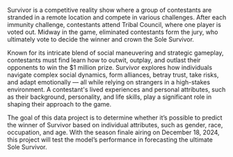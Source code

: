 Survivor is a competitive reality show where a group of contestants are stranded in a remote location and compete in various challenges. After each immunity challenge, contestants attend Tribal Council, where one player is voted out. Midway in the game, eliminated contestants form the jury, who ultimately vote to decide the winner and crown the Sole Survivor. 

Known for its intricate blend of social maneuvering and strategic gameplay, contestants must find learn how to outwit, outplay, and outlast their opponents to win the $1 million prize. Survivor explores how individuals navigate complex social dynamics, form alliances, betray trust, take risks, and adapt emotionally — all while relying on strangers in a high-stakes environment. A contestant's lived experiences and personal attributes, such as their background, personality, and life skills, play a significant role in shaping their approach to the game.

The goal of this data project is to determine whether it’s possible to predict the winner of Survivor based on individual attributes, such as gender, race, occupation, and age. With the season finale airing on December 18, 2024, this project will test the model’s performance in forecasting the ultimate Sole Survivor.
